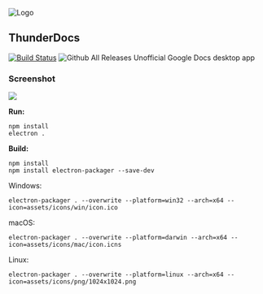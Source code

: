 ![Logo](https://cdn.rawgit.com/Vista1nik/GDocs/49cb3d76/assets/icons/web/312x312.png)
## ThunderDocs ##
 [![Build Status](https://travis-ci.org/Vista1nik/GDocs.svg?branch=beta)](https://travis-ci.org/Vista1nik/GDocs)
 ![Github All Releases](https://img.shields.io/github/downloads/Vista1nik/GDocs/total.svg)
Unofficial Google Docs desktop app

### Screenshot
![](https://raw.githubusercontent.com/Vista1nik/vista1nik.github.io/master/gdocs/assets/images/gdocs-screenshot-833x634.png)


**Run:**
 

    npm install
    electron .

**Build:**

    npm install
    npm install electron-packager --save-dev
 Windows:
 

    electron-packager . --overwrite --platform=win32 --arch=x64 --icon=assets/icons/win/icon.ico
  macOS:
  

    electron-packager . --overwrite --platform=darwin --arch=x64 --icon=assets/icons/mac/icon.icns
   Linux:
   

    electron-packager . --overwrite --platform=linux --arch=x64 --icon=assets/icons/png/1024x1024.png
